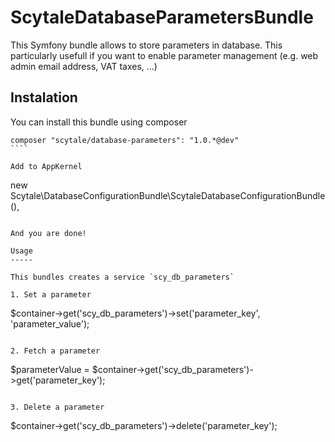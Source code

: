 ScytaleDatabaseParametersBundle
===============================

This Symfony bundle allows to store parameters in database. This particularly usefull if you want to enable parameter management (e.g. web admin email address, VAT taxes, ...)

Instalation
-----------

You can install this bundle using composer

`````
composer "scytale/database-parameters": "1.0.*@dev"
````

Add to AppKernel

``````
new Scytale\DatabaseConfigurationBundle\ScytaleDatabaseConfigurationBundle(),
``````

And you are done!

Usage
-----

This bundles creates a service `scy_db_parameters`

1. Set a parameter

  ``````
  $container->get('scy_db_parameters')->set('parameter_key', 'parameter_value');
  ``````
  
2. Fetch a parameter
  
  ``````
  $parameterValue = $container->get('scy_db_parameters')->get('parameter_key');
  ``````

3. Delete a parameter

  ``````
  $container->get('scy_db_parameters')->delete('parameter_key');
  ``````
  





